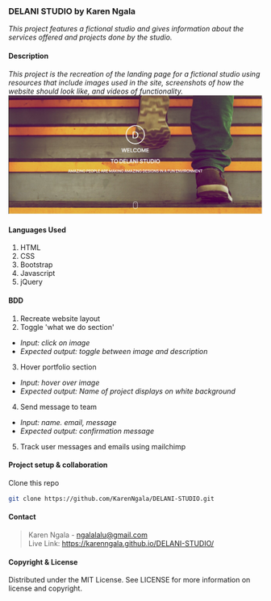 ### **DELANI STUDIO** by Karen Ngala
_This project features a fictional studio and gives information about the services offered and projects done by the studio._

#### **Description**
*This project is the recreation of the landing page for a fictional studio using resources that include images used in the site, screenshots of how the website should look like, and videos of functionality.*
![Website screenshot](images/screenshot.jpg?raw=true "Landing page screenshot")

#### **Languages Used**
1. HTML 
2. CSS
3. Bootstrap
4. Javascript
5. jQuery

#### **BDD**
1. Recreate website layout
2. Toggle 'what we do section'
* _Input: click on image_
* _Expected output: toggle between image and description_
3. Hover portfolio section
* _Input: hover over image_
* _Expected output: Name of project displays on white background_
4. Send message to team
* _Input: name. email, message_
* _Expected output: confirmation message_ 
5. Track user messages and emails using mailchimp

#### **Project setup & collaboration**
Clone this repo
```sh
git clone https://github.com/KarenNgala/DELANI-STUDIO.git
```

#### **Contact**
>Karen Ngala - ngalalalu@gmail.com <br>
>Live Link: https://karenngala.github.io/DELANI-STUDIO/

#### **Copyright & License**
Distributed under the MIT License. See LICENSE for more information on license and copyright. 